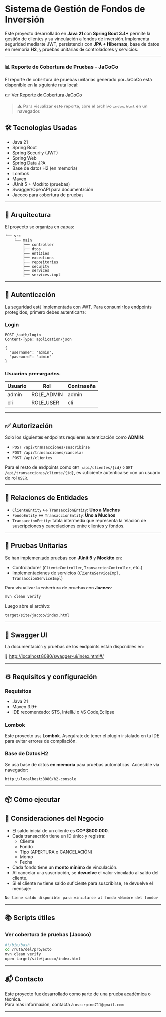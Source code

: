 # Sistema de Gestión de Fondos de Inversión

Este proyecto desarrollado en **Java 21** con **Spring Boot 3.4+** permite la gestión de clientes y su vinculación a fondos de inversión. Implementa seguridad mediante JWT, persistencia con **JPA + Hibernate**, base de datos en memoria **H2**, y pruebas unitarias de controladores y servicios.

---

### 📊 Reporte de Cobertura de Pruebas - JaCoCo

El reporte de cobertura de pruebas unitarias generado por JaCoCo está disponible en la siguiente ruta local:

👉 [Ver Reporte de Cobertura JaCoCo](./target/site/jacoco/index.html)

> ⚠️ Para visualizar este reporte, abre el archivo `index.html` en un navegador.

## 🛠️ Tecnologías Usadas

- Java 21
- Spring Boot
- Spring Security (JWT)
- Spring Web
- Spring Data JPA
- Base de datos H2 (en memoria)
- Lombok
- Maven
- JUnit 5 + Mockito (pruebas)
- Swagger/OpenAPI para documentación
- Jacoco para cobertura de pruebas

---

## 🧩 Arquitectura

El proyecto se organiza en capas:

```
└── src
    └── main
        ├── controller
        ├── dtos
        ├── entities
        ├── exceptions
        ├── repositories
        ├── security
        ├── services
        ├── services.impl

```

---

## 🔐 Autenticación

La seguridad está implementada con JWT. Para consumir los endpoints protegidos, primero debes autenticarte:

### Login

```
POST /auth/login
Content-Type: application/json

{
  "username": "admin",
  "password": "admin"
}
```

### Usuarios precargados

| Usuario | Rol        | Contraseña |
|---------|------------|------------|
| admin   | ROLE_ADMIN | admin      |
| cli     | ROLE_USER  | cli        |

---

## ✅ Autorización

Solo los siguientes endpoints requieren autenticación como **ADMIN**:

- `POST /api/transacciones/suscribirse`
- `POST /api/transacciones/cancelar`
- `POST /api/clientes`

Para el resto de endpoints como `GET /api/clientes/{id}` o `GET /api/transacciones/cliente/{id}`, es suficiente autenticarse con un usuario de rol `USER`.

---

## 🔄 Relaciones de Entidades

- `ClienteEntity` ↔ `TransaccionEntity`: **Uno a Muchos**
- `FondoEntity` ↔ `TransaccionEntity`: **Uno a Muchos**
- `TransaccionEntity`: tabla intermedia que representa la relación de suscripciones y cancelaciones entre clientes y fondos.

---

## 🧪 Pruebas Unitarias

Se han implementado pruebas con **JUnit 5** y **Mockito** en:

- Controladores (`ClienteController`, `TransaccionController`, etc.)
- Implementaciones de servicios (`ClienteServiceImpl`, `TransaccionServiceImpl`)

Para visualizar la cobertura de pruebas con **Jacoco**:

```bash
mvn clean verify
```

Luego abre el archivo:

```
target/site/jacoco/index.html
```

---

## 🧪 Swagger UI

La documentación y pruebas de los endpoints están disponibles en:

📍 [http://localhost:8080/swagger-ui/index.html#/](http://localhost:8080/swagger-ui/index.html#/)

---

## ⚙️ Requisitos y configuración

### Requisitos

- Java 21
- Maven 3.9+
- IDE recomendado: STS, IntelliJ o VS Code,Eclipse

### Lombok

Este proyecto usa **Lombok**. Asegúrate de tener el plugin instalado en tu IDE para evitar errores de compilación.

### Base de Datos H2

Se usa base de datos **en memoria** para pruebas automáticas. Accesible vía navegador:

```
http://localhost:8080/h2-console
```

---

## 📦 Cómo ejecutar



## 🧾 Consideraciones del Negocio

- El saldo inicial de un cliente es **COP $500.000**.
- Cada transacción tiene un ID único y registra:
  - Cliente
  - Fondo
  - Tipo (APERTURA o CANCELACIÓN)
  - Monto
  - Fecha
- Cada fondo tiene un **monto mínimo** de vinculación.
- Al cancelar una suscripción, se **devuelve** el valor vinculado al saldo del cliente.
- Si el cliente no tiene saldo suficiente para suscribirse, se devuelve el mensaje:

```
No tiene saldo disponible para vincularse al fondo <Nombre del fondo>
```

---

## 📚 Scripts útiles

### Ver cobertura de pruebas (Jacoco)

```bash
#!/bin/bash
cd /ruta/del/proyecto
mvn clean verify
open target/site/jacoco/index.html
```

---

## 📬 Contacto

Este proyecto fue desarrollado como parte de una prueba académica o técnica.  
Para más información, contacta a `oscarpino711@gmail.com`.

---